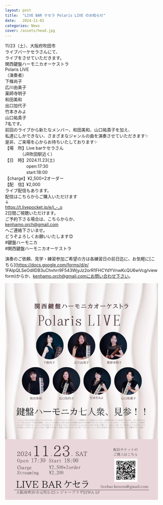 ```yaml
---
layout: post
title:  "LIVE BAR ケセラ Polaris LIVE のお知らせ"
date:   2024-11-01 
categories: News
cover: /assets/head.jpg
---
```


11/23（土）、大阪府吹田市  
ライブバーケセラさんにて、  
ライブをさせていただきます。  
関西鍵盤ハーモニカオーケストラ  
Polaris LIVE  
（演奏者）  
下條尚子  
広川由美子  
薬師寺明子  
和田美和  
出口加代子  
竹本きみよ  
山口祐貴子  
7名です。  
前回のライブから新たなメンバー、和田美和、山口祐貴子を加え、  
私達にしかできない、さまざまなジャンルの曲を演奏させていただきます✨  
是非、ご来場を心からお待ちいたしております✨  
【場　所】Live barケセラさん  
　　　　（JR吹田駅近く）  
【日　時】2024.11.23(土)   
　　　　　open:17:30   
　　　　　start:18:00   
【charge】¥2,500+2オーダー   
【配　信】¥2,000  
ライブ配信もあります。  
配信はこちらからご購入いただけます  
 ↓   
https://t.livepocket.jp/e/j_-_o  
2日間ご視聴いただけます。  
ご予約下さる場合は、こちらからか、  
kenhamo.orch@gmail.com  
へご連絡下さいませ。  
どうぞよろしくお願いいたします😊  
#鍵盤ハーモニカ  
#関西鍵盤ハーモニカオーケストラ  
  
演奏のご依頼、見学・練習参加ご希望の方は各練習日の前日迄に、お気軽に[こちら](https://docs.google.com/forms/d/e/  1FAIpQLSeOdIlDB3uChvhrr9F543WjyJz2orR1FHCYdYVnwKcQU6wVcg/viewform)からか、kenhamo.orch@gmail.comにお問い合わせ下さい。 
  
<img border="0" src="/assets/polaris.jpg">  
